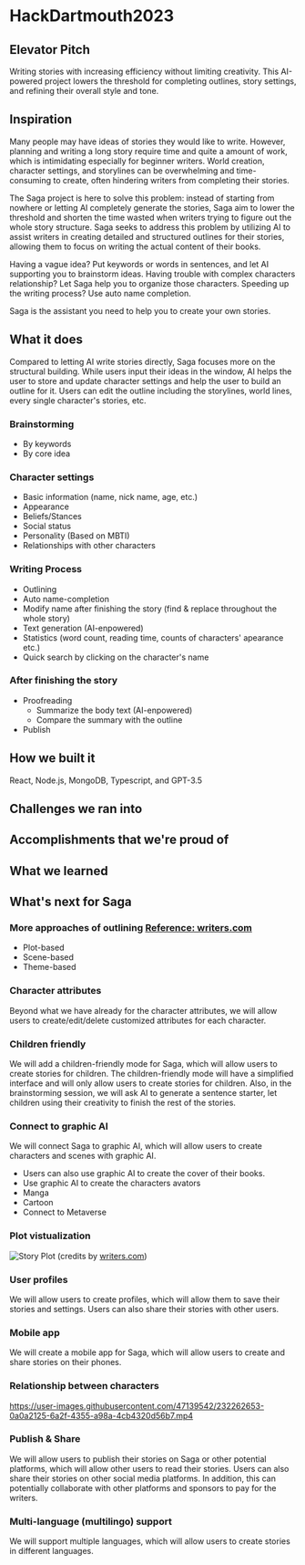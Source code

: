 # HackDartmouth2023
## Elevator Pitch
Writing stories with increasing efficiency without limiting creativity. This AI-powered project lowers the threshold for completing outlines, story settings, and refining their overall style and tone.

## Inspiration
Many people may have ideas of stories they would like to write. However, planning and writing a long story require time and quite a amount of work, which is intimidating especially for beginner writers. World creation, character settings, and storylines can be overwhelming and time-consuming to create, often hindering writers from completing their stories.

The Saga project is here to solve this problem: instead of starting from nowhere or letting AI completely generate the stories, Saga aim to lower the threshold and shorten the time wasted when writers trying to figure out the whole story structure. Saga seeks to address this problem by utilizing AI to assist writers in creating detailed and structured outlines for their stories, allowing them to focus on writing the actual content of their books.

Having a vague idea? Put keywords or words in sentences, and let AI supporting you to brainstorm ideas.
Having trouble with complex characters relationship? Let Saga help you to organize those characters.
Speeding up the writing process? Use auto name completion.


Saga is the assistant you need to help you to create your own stories.

## What it does
Compared to letting AI write stories directly, Saga focuses more on the structural building. While users input their ideas in the window, AI helps the user to store and update character settings and help the user to build an outline for it. Users can edit the outline including the storylines, world lines, every single character's stories, etc.
### Brainstorming
- By keywords
- By core idea

### Character settings
- Basic information (name, nick name, age, etc.)
- Appearance
- Beliefs/Stances
- Social status
- Personality (Based on MBTI)
- Relationships with other characters

### Writing Process
- Outlining
- Auto name-completion
- Modify name after finishing the story (find & replace throughout the whole story)
- Text generation (AI-enpowered)
- Statistics (word count, reading time, counts of characters' apearance etc.)
- Quick search by clicking on the character's name

### After finishing the story
- Proofreading
  - Summarize the body text (AI-enpowered)
  - Compare the summary with the outline
- Publish

## How we built it
React, Node.js, MongoDB, Typescript, and GPT-3.5

## Challenges we ran into



## Accomplishments that we're proud of



## What we learned



## What's next for Saga
### More approaches of outlining [Reference: writers.com](https://writers.com/how-to-write-a-story-outline)
- Plot-based
- Scene-based
- Theme-based

### Character attributes
Beyond what we have already for the character attributes, we will allow users to create/edit/delete customized attributes for each character.

### Children friendly
We will add a children-friendly mode for Saga, which will allow users to create stories for children. The children-friendly mode will have a simplified interface and will only allow users to create stories for children.
Also, in the brainstorming session, we will ask AI to generate a sentence starter, let children using their creativity to finish the rest of the stories.

### Connect to graphic AI
We will connect Saga to graphic AI, which will allow users to create characters and scenes with graphic AI.
- Users can also use graphic AI to create the cover of their books.
- Use graphic AI to create the characters avators
- Manga
- Cartoon
- Connect to Metaverse

### Plot vistualization
![Story Plot](https://writers.com/wp-content/uploads/2021/12/Freytags-Pyramid.png)
(credits by [writers.com](https://writers.com/freytags-pyramid))
### User profiles
We will allow users to create profiles, which will allow them to save their stories and settings. Users can also share their stories with other users.

### Mobile app
We will create a mobile app for Saga, which will allow users to create and share stories on their phones.

### Relationship between characters
https://user-images.githubusercontent.com/47139542/232262653-0a0a2125-6a2f-4355-a98a-4cb4320d56b7.mp4

### Publish & Share
We will allow users to publish their stories on Saga or other potential platforms, which will allow other users to read their stories. Users can also share their stories on other social media platforms.
In addition, this can potentially collaborate with other platforms and sponsors to pay for the writers.

### Multi-language (multilingo) support
We will support multiple languages, which will allow users to create stories in different languages.
